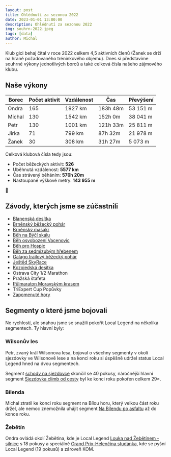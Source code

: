 ```yaml
---
layout: post
title: Ohlédnutí za sezonou 2022
date: 2023-01-01 13:00:00
description: Ohlédnutí za sezonou 2022
img: souhrn-2022.jpeg
tags: [data]
author: Michal
---
```


Klub gici behaj čítal v roce 2022 celkem 4,5 aktivních členů 
(Žanek se drží na hraně požadovaného tréninkového objemu). 
Dnes si představíme souhrné výkony jednotlivých borců 
a také celková čísla našeho zájmového klubu. 

## Naše výkony

| Borec  | Počet aktivit | Vzdálenost | Čas      | Převýšení |
|--------|---------------|------------|----------|-----------|
| Ondra  | 165           | 1927 km    | 183h 48m | 53 151 m  |
| Michal | 130           | 1542 km    | 152h 0m  | 38 041 m  |
| Petr   | 130           | 1001 km    | 121h 33m | 25 811 m  |
| Jirka  | 71            | 799 km     | 87h 32m  | 21 978 m  |
| Žanek  | 30            | 308 km     | 31h 27m  | 5 073 m   |


Celková klubová čísla tedy jsou: 
* Počet běžeckých aktivit: **526**
* Uběhnutá vzdálenost: **5577 km**
* Čas strávený běháním: **576h 20m**
* Nastoupané výškové metry: **143 955 m**

👏

## Závody, kterých jsme se zúčastnili

* [Blanenská desítka](http://www.blanenskadesitka.cz/)
* [Brněnský běžecký pohár](https://www.brnenskybezeckypohar.cz/)
* [Brněnský masakr](https://www.brnenskymasakr.cz/)
* [Běh na Býčí skálu](https://oris.orientacnisporty.cz/Zavod?id=6836)
* [Běh osvobození Vacenovic](https://bkhod.webnode.cz/)
* [Běh pro Hospic](https://www.behprohospic-brno.cz/)
* [Běh za sedmizubým hřebenem](https://boskovice.sportujsnami.cz/)
* [Galago trailový běžecký pohár](http://www.galagotrail.cz/)
* [Ještěd SkyRace](https://jestedskyrace.cz/jestedskyrace/)
* [Kozojedská desítka](https://www.facebook.com/kozojedsky.dvur.nitkovice/events)
* Ostrava City 1/2 Marathon
* Pražská štafeta
* [Půlmaraton Moravským krasem](http://askblansko.cz/pmk-2022/)
* TriExpert Cup Popůvky
* [Zapomenuté hory](http://www.zapomenutehory.cz/)


## Segmenty o které jsme bojovali

Ne rychlostí, ale snahou jsme se snažili pokořit Local Legend na několika segmentech. 
Ty hlavní byly:

### Wilsonův les

Petr, zvaný král Wilsonova lesa,  bojoval o všechny segmenty v okolí sjezdovky ve Wilsonově lese a na konci roku si úspěšně udržel status Local Legend hned na dvou segmentech.

Segment [schody na sjezdovce](https://www.strava.com/segments/7245409) skončil se 40 pokusy,
náročnější hlavní segment [Sjezdovka climb od cesty](https://www.strava.com/segments/22360052) byl ke konci roku pokořen
celkem 29×.

### Bílenda

Michal ztratil ke konci roku segment na Bílou horu, který velkou část roku držel, 
ale nemoc znemožnila uhájit segment [Na Bílendu po asfaltu](https://www.strava.com/segments/19815491) až do konce roku.  

### Žebětín

Ondra ovládá okolí Žebětína, kde je Local Legend [Louka nad Žebětínem - silnice](https://www.strava.com/segments/16266393) s 18 pokusy 
a speciálně [Grand Prix-Helenčina studánka](https://www.strava.com/segments/22291410), kde se pyšní 
Local Legend (19 pokusů) a zároveň KOM. 
